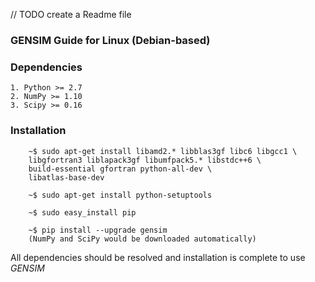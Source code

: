 // TODO create a Readme file
### GENSIM Guide for Linux (Debian-based)

### Dependencies

	1. Python >= 2.7
	2. NumPy >= 1.10
	3. Scipy >= 0.16

### Installation
```
	~$ sudo apt-get install libamd2.* libblas3gf libc6 libgcc1 \
	libgfortran3 liblapack3gf libumfpack5.* libstdc++6 \
	build-essential gfortran python-all-dev \
	libatlas-base-dev 

	~$ sudo apt-get install python-setuptools

	~$ sudo easy_install pip

	~$ pip install --upgrade gensim
	(NumPy and SciPy would be downloaded automatically)

```

All dependencies should be resolved and installation is complete to use *GENSIM*